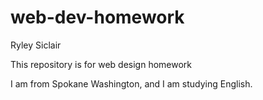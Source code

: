 # web-dev-homework

Ryley Siclair

This repository is for web design homework

I am from Spokane Washington, and I am studying English. 

